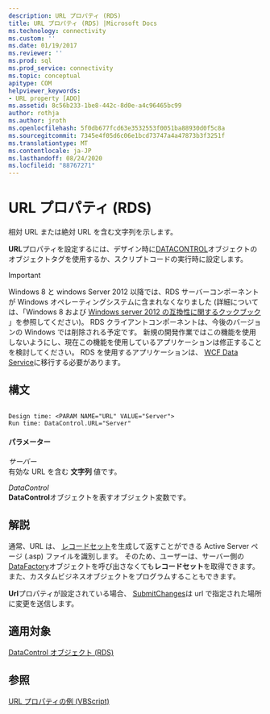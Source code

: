 ```yaml
---
description: URL プロパティ (RDS)
title: URL プロパティ (RDS) |Microsoft Docs
ms.technology: connectivity
ms.custom: ''
ms.date: 01/19/2017
ms.reviewer: ''
ms.prod: sql
ms.prod_service: connectivity
ms.topic: conceptual
apitype: COM
helpviewer_keywords:
- URL property [ADO]
ms.assetid: 8c56b233-1be8-442c-8d0e-a4c96465bc99
author: rothja
ms.author: jroth
ms.openlocfilehash: 5f0db677fcd63e3532553f0051ba88930d0f5c8a
ms.sourcegitcommit: 7345e4f05d6c06e1bcd73747a4a47873b3f3251f
ms.translationtype: MT
ms.contentlocale: ja-JP
ms.lasthandoff: 08/24/2020
ms.locfileid: "88767271"
---
```

# <a name="url-property-rds"></a>URL プロパティ (RDS)
相対 URL または絶対 URL を含む文字列を示します。  
  
 **URL**プロパティを設定するには、デザイン時に[DATACONTROL](./datacontrol-object-rds.md)オブジェクトのオブジェクトタグを使用するか、スクリプトコードの実行時に設定します。  
  
> [!IMPORTANT]
>  Windows 8 と windows Server 2012 以降では、RDS サーバーコンポーネントが Windows オペレーティングシステムに含まれなくなりました (詳細については、「Windows 8 および [Windows server 2012 の互換性に関するクックブック](https://www.microsoft.com/download/details.aspx?id=27416) 」を参照してください)。 RDS クライアントコンポーネントは、今後のバージョンの Windows では削除される予定です。 新規の開発作業ではこの機能を使用しないようにし、現在この機能を使用しているアプリケーションは修正することを検討してください。 RDS を使用するアプリケーションは、 [WCF Data Service](https://go.microsoft.com/fwlink/?LinkId=199565)に移行する必要があります。  
  
## <a name="syntax"></a>構文  
  
```  
  
Design time: <PARAM NAME="URL" VALUE="Server">  
Run time: DataControl.URL="Server"  
```  
  
#### <a name="parameters"></a>パラメーター  
 *サーバー*  
 有効な URL を含む **文字列** 値です。  
  
 *DataControl*  
 **DataControl**オブジェクトを表すオブジェクト変数です。  
  
## <a name="remarks"></a>解説  
 通常、URL は、 [レコードセット](../ado-api/recordset-object-ado.md)を生成して返すことができる Active Server ページ (.asp) ファイルを識別します。 そのため、ユーザーは、サーバー側の[DataFactory](./datafactory-object-rdsserver.md)オブジェクトを呼び出さなくても**レコードセット**を取得できます。また、カスタムビジネスオブジェクトをプログラムすることもできます。  
  
 **Url**プロパティが設定されている場合、 [SubmitChanges](./submitchanges-method-rds.md)は url で指定された場所に変更を送信します。  
  
## <a name="applies-to"></a>適用対象  
 [DataControl オブジェクト (RDS)](./datacontrol-object-rds.md)  
  
## <a name="see-also"></a>参照  
 [URL プロパティの例 (VBScript)](./url-property-example-vbscript.md)